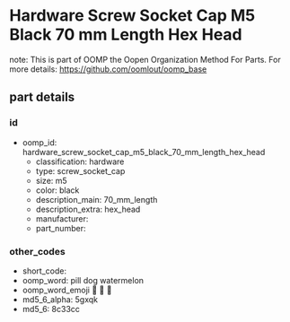 # Hardware Screw Socket Cap M5 Black 70 mm Length Hex Head  

note: This is part of OOMP the Oopen Organization Method For Parts. For more details: https://github.com/oomlout/oomp_base

##  part details





### id
* oomp_id: hardware_screw_socket_cap_m5_black_70_mm_length_hex_head
  * classification: hardware
  * type: screw_socket_cap
  * size: m5
  * color: black
  * description_main: 70_mm_length
  * description_extra: hex_head
  * manufacturer: 
  * part_number: 

### other_codes
* short_code: 
* oomp_word: pill dog watermelon
* oomp_word_emoji :pill: :dog: :watermelon:
* md5_6_alpha: 5gxqk
* md5_6: 8c33cc